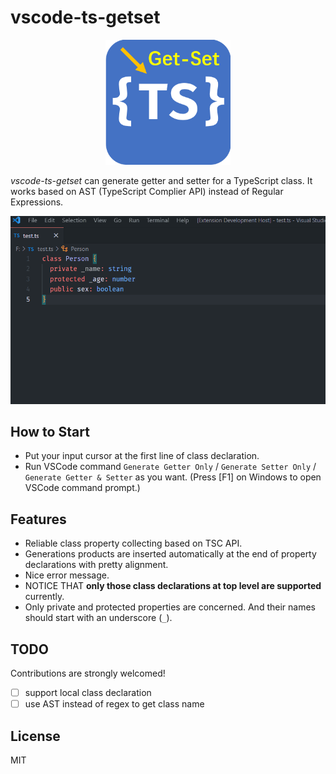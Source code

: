 # vscode-ts-getset

<p align="center">
  <img src="./logo.png" width="200px" height="auto">
</p>


*vscode-ts-getset* can generate getter and setter for a TypeScript class. It works based on AST (TypeScript Complier API) instead of Regular Expressions.

<p align="center">
  <img src="./demo.gif">
</p>

## How to Start

- Put your input cursor at the first line of class declaration.
- Run VSCode command `Generate Getter Only` / `Generate Setter Only` / `Generate Getter & Setter` as you want. (Press [F1] on Windows to open VSCode command prompt.)

## Features

- Reliable class property collecting based on TSC API.
- Generations products are inserted automatically at the end of property declarations with pretty alignment.
- Nice error message.
- NOTICE THAT **only those class declarations at top level are supported** currently.
- Only private and protected properties are concerned. And their names should start with an underscore (`_`).

## TODO

Contributions are strongly welcomed!

- [ ] support local class declaration
- [ ] use AST instead of regex to get class name

## License

MIT


